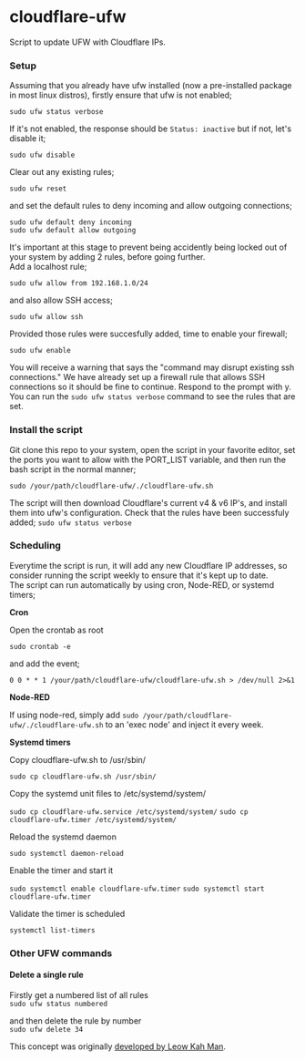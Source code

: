# cloudflare-ufw
Script to update UFW with Cloudflare IPs.

### Setup
Assuming that you already have ufw installed (now a pre-installed package in most linux distros), firstly ensure that ufw is not enabled;

```sudo ufw status verbose```

If it's not enabled, the response should be ```Status: inactive``` but if not, let's disable it;

```sudo ufw disable```

Clear out any existing rules;

```sudo ufw reset```

and set the default rules to deny incoming and allow outgoing connections;

```sudo ufw default deny incoming```  
```sudo ufw default allow outgoing```

It's important at this stage to prevent being accidently being locked out of your system by adding 2 rules, before going further.  
Add a localhost rule;

```sudo ufw allow from 192.168.1.0/24```

and also allow SSH access;

```sudo ufw allow ssh```

Provided those rules were succesfully added, time to enable your firewall;

```sudo ufw enable```

You will receive a warning that says the "command may disrupt existing ssh connections." We have already set up a firewall rule that allows SSH connections so it should be fine to continue. Respond to the prompt with y.  
You can run the ```sudo ufw status verbose``` command to see the rules that are set.

### Install the script

Git clone this repo to your system, open the script in your favorite editor, set the ports you want to allow with the PORT_LIST variable, and then run the bash script in the normal manner;

```sudo /your/path/cloudflare-ufw/./cloudflare-ufw.sh```

The script will then download Cloudflare's current v4 & v6 IP's, and install them into ufw's configuration. Check that the rules have been successfuly added; ```sudo ufw status verbose```

### Scheduling

Everytime the script is run, it will add any new Cloudflare IP addresses, so consider running the script weekly to ensure that it's kept up to date.  
The script can run automatically by using cron, Node-RED, or systemd timers;

**Cron**

Open the crontab as root

```sudo crontab -e```

and add the event;

```0 0 * * 1 /your/path/cloudflare-ufw/cloudflare-ufw.sh > /dev/null 2>&1```

**Node-RED**

If using node-red, simply add ```sudo /your/path/cloudflare-ufw/./cloudflare-ufw.sh``` to an 'exec node' and inject it every week.

**Systemd timers**

Copy cloudflare-ufw.sh to /usr/sbin/

```sudo cp cloudflare-ufw.sh /usr/sbin/```

Copy the systemd unit files to /etc/systemd/system/

```sudo cp cloudflare-ufw.service /etc/systemd/system/```
```sudo cp cloudflare-ufw.timer /etc/systemd/system/```

Reload the systemd daemon

```sudo systemctl daemon-reload```

Enable the timer and start it

```sudo systemctl enable cloudflare-ufw.timer``` 
```sudo systemctl start cloudflare-ufw.timer``` 

Validate the timer is scheduled

```systemctl list-timers```

### Other UFW commands

#### Delete a single rule
Firstly get a numbered list of all rules  
```sudo ufw status numbered```

and then delete the rule by number  
```sudo ufw delete 34```

This concept was originally [developed by Leow Kah Man](https://www.leowkahman.com/2016/05/02/automate-raspberry-pi-ufw-allow-cloudflare-inbound/).
